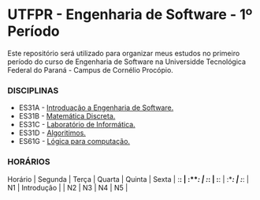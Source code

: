 # UTFPR - Engenharia de Software - 1º Período
Este repositório será utilizado para organizar meus estudos no primeiro período do curso de Engenharia de Software na Universidde Tecnológica Federal do Paraná - Campus de Cornélio Procópio.

### DISCIPLINAS
* ES31A - [Introduação a Engenharia de Software.](https://github.com/LucasColler/UTFPR-ES-1/tree/master/ES31A%20-%20Introdu%C3%A7%C3%A3o)
* ES31B - [Matemática Discreta.](https://github.com/LucasColler/UTFPR-ES-1/tree/master/ES31B%20-%20Matem%C3%A1tica)
* ES31C - [Laboratório de Informática.](https://github.com/LucasColler/UTFPR-ES-1/tree/master/ES31C%20-%20Laborat%C3%B3rio)
* ES31D - [Algoritimos.](https://github.com/LucasColler/UTFPR-ES-1/tree/master/ES31D%20-%20Algor%C3%ADtimos)
* ES61G - [Lógica para computação.](https://github.com/LucasColler/UTFPR-ES-1/tree/master/ES61G%20-%20L%C3%B3gica)

### HORÁRIOS

Horário | Segunda | Terça | Quarta | Quinta | Sexta |
 :****: | :*****: | :***: | :****: | :****: | :***: |
N1      | Introdução |       |
N2      |
N3      |
N4      |
N5      |
